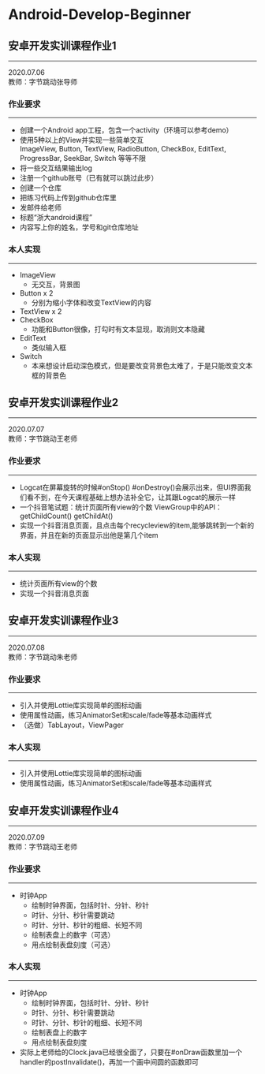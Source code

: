 # Android-Develop-Beginner
## 安卓开发实训课程作业1
----
2020.07.06  
教师：字节跳动张导师

### 作业要求
----
* 创建一个Android app工程，包含一个activity（环境可以参考demo）
* 使用5种以上的View并实现一些简单交互  
    ImageView, Button, TextView, RadioButton, CheckBox, EditText, ProgressBar, SeekBar, Switch 等等不限
* 将一些交互结果输出log
* 注册一个github账号（已有就可以跳过此步）
* 创建一个仓库
* 把练习代码上传到github仓库里
* 发邮件给老师
* 标题“浙大android课程”
* 内容写上你的姓名，学号和git仓库地址  

### 本人实现
----
* ImageView  
    - 无交互，背景图
* Button x 2  
    - 分别为缩小字体和改变TextView的内容
* TextView x 2
* CheckBox  
    - 功能和Button很像，打勾时有文本显现，取消则文本隐藏
* EditText  
    - 类似输入框
* Switch  
    - 本来想设计启动深色模式，但是要改变背景色太难了，于是只能改变文本框的背景色

## 安卓开发实训课程作业2
----
2020.07.07  
教师：字节跳动王老师

### 作业要求
----
* Logcat在屏幕旋转的时候#onStop() #onDestroy()会展示出来，但UI界面我们看不到，在今天课程基础上想办法补全它，让其跟Logcat的展示一样
* ⼀个抖⾳笔试题：统计⻚⾯所有view的个数 ViewGroup中的API：getChildCount() getChildAt()
* 实现⼀个抖⾳消息⻚⾯，且点击每个recycleview的item,能够跳转到⼀个新的界⾯，并且在新的⻚⾯显示出他是第⼏个item

### 本人实现
----
* 统计⻚⾯所有view的个数
* 实现⼀个抖⾳消息⻚⾯

## 安卓开发实训课程作业3
----
2020.07.08  
教师：字节跳动朱老师

### 作业要求
----
* 引入并使用Lottie库实现简单的图标动画
* 使用属性动画，练习AnimatorSet和scale/fade等基本动画样式
* （选做）TabLayout，ViewPager

### 本人实现
----
* 引入并使用Lottie库实现简单的图标动画
* 使用属性动画，练习AnimatorSet和scale/fade等基本动画样式

## 安卓开发实训课程作业4
----
2020.07.09  
教师：字节跳动王老师

### 作业要求
----
* 时钟App
    - 绘制时钟界面，包括时针、分针、秒针
    - 时针、分针、秒针需要跳动
    - 时针、分针、秒针的粗细、长短不同
    - 绘制表盘上的数字（可选）
    - 用点绘制表盘刻度（可选）
    
### 本人实现
----
* 时钟App
    - 绘制时钟界面，包括时针、分针、秒针
    - 时针、分针、秒针需要跳动
    - 时针、分针、秒针的粗细、长短不同
    - 绘制表盘上的数字
    - 用点绘制表盘刻度
* 实际上老师给的Clock.java已经很全面了，只要在#onDraw函数里加一个handler的postInvalidate()，再加一个画中间圆的函数即可
